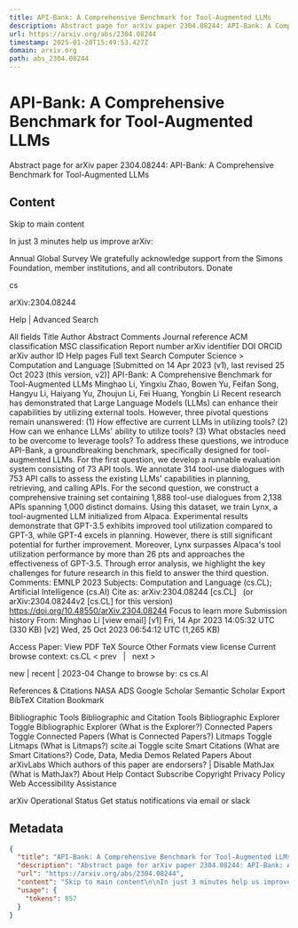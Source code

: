 ```yaml
---
title: API-Bank: A Comprehensive Benchmark for Tool-Augmented LLMs
description: Abstract page for arXiv paper 2304.08244: API-Bank: A Comprehensive Benchmark for Tool-Augmented LLMs
url: https://arxiv.org/abs/2304.08244
timestamp: 2025-01-20T15:49:53.427Z
domain: arxiv.org
path: abs_2304.08244
---
```


# API-Bank: A Comprehensive Benchmark for Tool-Augmented LLMs


Abstract page for arXiv paper 2304.08244: API-Bank: A Comprehensive Benchmark for Tool-Augmented LLMs


## Content

Skip to main content

In just 3 minutes help us improve arXiv:

Annual Global Survey
We gratefully acknowledge support from the Simons Foundation, member institutions, and all contributors.
Donate
>
cs
>
arXiv:2304.08244

Help | Advanced Search

All fields
Title
Author
Abstract
Comments
Journal reference
ACM classification
MSC classification
Report number
arXiv identifier
DOI
ORCID
arXiv author ID
Help pages
Full text
Search
Computer Science > Computation and Language
[Submitted on 14 Apr 2023 (v1), last revised 25 Oct 2023 (this version, v2)]
API-Bank: A Comprehensive Benchmark for Tool-Augmented LLMs
Minghao Li, Yingxiu Zhao, Bowen Yu, Feifan Song, Hangyu Li, Haiyang Yu, Zhoujun Li, Fei Huang, Yongbin Li
Recent research has demonstrated that Large Language Models (LLMs) can enhance their capabilities by utilizing external tools. However, three pivotal questions remain unanswered: (1) How effective are current LLMs in utilizing tools? (2) How can we enhance LLMs' ability to utilize tools? (3) What obstacles need to be overcome to leverage tools? To address these questions, we introduce API-Bank, a groundbreaking benchmark, specifically designed for tool-augmented LLMs. For the first question, we develop a runnable evaluation system consisting of 73 API tools. We annotate 314 tool-use dialogues with 753 API calls to assess the existing LLMs' capabilities in planning, retrieving, and calling APIs. For the second question, we construct a comprehensive training set containing 1,888 tool-use dialogues from 2,138 APIs spanning 1,000 distinct domains. Using this dataset, we train Lynx, a tool-augmented LLM initialized from Alpaca. Experimental results demonstrate that GPT-3.5 exhibits improved tool utilization compared to GPT-3, while GPT-4 excels in planning. However, there is still significant potential for further improvement. Moreover, Lynx surpasses Alpaca's tool utilization performance by more than 26 pts and approaches the effectiveness of GPT-3.5. Through error analysis, we highlight the key challenges for future research in this field to answer the third question.
Comments:	EMNLP 2023
Subjects:	Computation and Language (cs.CL); Artificial Intelligence (cs.AI)
Cite as:	arXiv:2304.08244 [cs.CL]
 	(or arXiv:2304.08244v2 [cs.CL] for this version)
 	
https://doi.org/10.48550/arXiv.2304.08244
Focus to learn more
Submission history
From: Minghao Li [view email]
[v1] Fri, 14 Apr 2023 14:05:32 UTC (330 KB)
[v2] Wed, 25 Oct 2023 06:54:12 UTC (1,265 KB)

Access Paper:
View PDF
TeX Source
Other Formats
view license
Current browse context:
cs.CL
< prev   |   next >

new | recent | 2023-04
Change to browse by:
cs
cs.AI

References & Citations
NASA ADS
Google Scholar
Semantic Scholar
Export BibTeX Citation
Bookmark
 
Bibliographic Tools
Bibliographic and Citation Tools
Bibliographic Explorer Toggle
Bibliographic Explorer (What is the Explorer?)
Connected Papers Toggle
Connected Papers (What is Connected Papers?)
Litmaps Toggle
Litmaps (What is Litmaps?)
scite.ai Toggle
scite Smart Citations (What are Smart Citations?)
Code, Data, Media
Demos
Related Papers
About arXivLabs
Which authors of this paper are endorsers? | Disable MathJax (What is MathJax?)
About
Help
Contact
Subscribe
Copyright
Privacy Policy
Web Accessibility Assistance

arXiv Operational Status 
Get status notifications via email or slack

## Metadata

```json
{
  "title": "API-Bank: A Comprehensive Benchmark for Tool-Augmented LLMs",
  "description": "Abstract page for arXiv paper 2304.08244: API-Bank: A Comprehensive Benchmark for Tool-Augmented LLMs",
  "url": "https://arxiv.org/abs/2304.08244",
  "content": "Skip to main content\n\nIn just 3 minutes help us improve arXiv:\n\nAnnual Global Survey\nWe gratefully acknowledge support from the Simons Foundation, member institutions, and all contributors.\nDonate\n>\ncs\n>\narXiv:2304.08244\n\nHelp | Advanced Search\n\nAll fields\nTitle\nAuthor\nAbstract\nComments\nJournal reference\nACM classification\nMSC classification\nReport number\narXiv identifier\nDOI\nORCID\narXiv author ID\nHelp pages\nFull text\nSearch\nComputer Science > Computation and Language\n[Submitted on 14 Apr 2023 (v1), last revised 25 Oct 2023 (this version, v2)]\nAPI-Bank: A Comprehensive Benchmark for Tool-Augmented LLMs\nMinghao Li, Yingxiu Zhao, Bowen Yu, Feifan Song, Hangyu Li, Haiyang Yu, Zhoujun Li, Fei Huang, Yongbin Li\nRecent research has demonstrated that Large Language Models (LLMs) can enhance their capabilities by utilizing external tools. However, three pivotal questions remain unanswered: (1) How effective are current LLMs in utilizing tools? (2) How can we enhance LLMs' ability to utilize tools? (3) What obstacles need to be overcome to leverage tools? To address these questions, we introduce API-Bank, a groundbreaking benchmark, specifically designed for tool-augmented LLMs. For the first question, we develop a runnable evaluation system consisting of 73 API tools. We annotate 314 tool-use dialogues with 753 API calls to assess the existing LLMs' capabilities in planning, retrieving, and calling APIs. For the second question, we construct a comprehensive training set containing 1,888 tool-use dialogues from 2,138 APIs spanning 1,000 distinct domains. Using this dataset, we train Lynx, a tool-augmented LLM initialized from Alpaca. Experimental results demonstrate that GPT-3.5 exhibits improved tool utilization compared to GPT-3, while GPT-4 excels in planning. However, there is still significant potential for further improvement. Moreover, Lynx surpasses Alpaca's tool utilization performance by more than 26 pts and approaches the effectiveness of GPT-3.5. Through error analysis, we highlight the key challenges for future research in this field to answer the third question.\nComments:\tEMNLP 2023\nSubjects:\tComputation and Language (cs.CL); Artificial Intelligence (cs.AI)\nCite as:\tarXiv:2304.08244 [cs.CL]\n \t(or arXiv:2304.08244v2 [cs.CL] for this version)\n \t\nhttps://doi.org/10.48550/arXiv.2304.08244\nFocus to learn more\nSubmission history\nFrom: Minghao Li [view email]\n[v1] Fri, 14 Apr 2023 14:05:32 UTC (330 KB)\n[v2] Wed, 25 Oct 2023 06:54:12 UTC (1,265 KB)\n\nAccess Paper:\nView PDF\nTeX Source\nOther Formats\nview license\nCurrent browse context:\ncs.CL\n< prev   |   next >\n\nnew | recent | 2023-04\nChange to browse by:\ncs\ncs.AI\n\nReferences & Citations\nNASA ADS\nGoogle Scholar\nSemantic Scholar\nExport BibTeX Citation\nBookmark\n \nBibliographic Tools\nBibliographic and Citation Tools\nBibliographic Explorer Toggle\nBibliographic Explorer (What is the Explorer?)\nConnected Papers Toggle\nConnected Papers (What is Connected Papers?)\nLitmaps Toggle\nLitmaps (What is Litmaps?)\nscite.ai Toggle\nscite Smart Citations (What are Smart Citations?)\nCode, Data, Media\nDemos\nRelated Papers\nAbout arXivLabs\nWhich authors of this paper are endorsers? | Disable MathJax (What is MathJax?)\nAbout\nHelp\nContact\nSubscribe\nCopyright\nPrivacy Policy\nWeb Accessibility Assistance\n\narXiv Operational Status \nGet status notifications via email or slack",
  "usage": {
    "tokens": 857
  }
}
```
